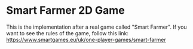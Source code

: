# Smart Farmer 2D Game
This is the implementation after a real game called "Smart Farmer". If you want to see the rules of the game, follow this link: https://www.smartgames.eu/uk/one-player-games/smart-farmer
